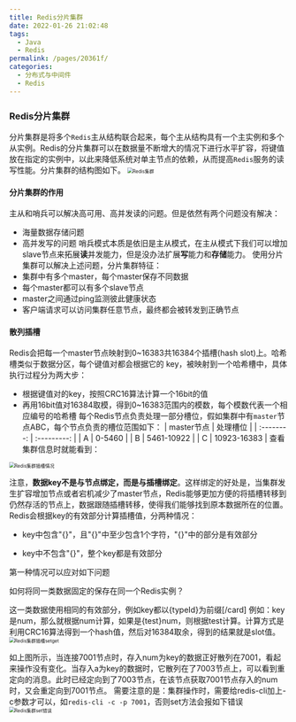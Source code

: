 ```yaml
---
title: Redis分片集群
date: 2022-01-26 21:02:48
tags: 
  - Java
  - Redis
permalink: /pages/20361f/
categories: 
  - 分布式与中间件
  - Redis
---
```


### Redis分片集群
分片集群是将多个`Redis`主从结构联合起来，每个主从结构具有一个主实例和多个从实例。Redis的分片集群可以在数据量不断增大的情况下进行水平扩容，将键值放在指定的实例中，以此来降低系统对单主节点的依赖，从而提高`Redis`服务的读写性能。分片集群的结构图如下。
<img src="https://image-1-1257237419.cos.ap-chongqing.myqcloud.com/redisImg/rediscluster.png/zipstyle" alt="Redis集群" style="zoom:60%;" />

#### 分片集群的作用
主从和哨兵可以解决高可用、高并发读的问题。但是依然有两个问题没有解决：
 - 海量数据存储问题
 - 高并发写的问题
    哨兵模式本质是依旧是主从模式，在主从模式下我们可以增加slave节点来拓展**读**并发能力，但是没办法扩展**写**能力和**存储**能力。
    使用分片集群可以解决上述问题，分片集群特征：
 - 集群中有多个master，每个master保存不同数据
 - 每个master都可以有多个slave节点
 - master之间通过ping监测彼此健康状态
 - 客户端请求可以访问集群任意节点，最终都会被转发到正确节点
#### 散列插槽
Redis会把每一个master节点映射到0~16383共16384个插槽(hash slot)上。哈希槽类似于数据分区，每个键值对都会根据它的 key，被映射到一个哈希槽中，具体执行过程分为两大步：
 - 根据键值对的key，按照CRC16算法计算一个16bit的值
 - 再用16bit值对16384取模，得到0~16383范围内的模数，每个模数代表一个相应编号的哈希槽
    每个Redis节点负责处理一部分槽位，假如集群中有`master`节点ABC，每个节点负责的槽位范围如下：
| master节点 |  处理槽位   |
| :--------: | :---------: |
|     A      |   0-5460    |
|     B      | 5461-10922  |
|     C      | 10923-16383 |
查看集群信息时就能看到：
<img src="https://image-1-1257237419.cos.ap-chongqing.myqcloud.com/redisImg/redisslot.png/zipstyle" alt="Redis集群插槽情况" style="zoom:60%;" />

注意，**数据key不是与节点绑定，而是与插槽绑定**。这样绑定的好处是，当集群发生扩容增加节点或者宕机减少了master节点，Redis能够更加方便的将插槽转移到仍然存活的节点上，数据跟随插槽转移，使得我们能够找到原本数据所在的位置。Redis会根据key的有效部分计算插槽值，分两种情况：
 - key中包含"{}"，且"{}"中至少包含1个字符，"{}"中的部分是有效部分

 - key中不包含"{}"，整个key都是有效部分

第一种情况可以应对如下问题

如何将同一类数据固定的保存在同一个Redis实例？

这一类数据使用相同的有效部分，例如key都以{typeId}为前缀[/card]
  例如：key是num，那么就根据num计算，如果是{test}num，则根据test计算。计算方式是利用CRC16算法得到一个hash值，然后对16384取余，得到的结果就是slot值。
  <img src="https://image-1-1257237419.cos.ap-chongqing.myqcloud.com/redisImg/redislesson.png/zipstyle" alt="Redis集群插槽setget" style="zoom:60%;" />
  
  如上图所示，当连接7001节点时，存入num为key的数据正好散列在7001，看起来操作没有变化。当存入a为key的数据时，它散列在了7003节点上，可以看到重定向的消息。此时已经定向到了7003节点，在该节点获取7001节点存入的num时，又会重定向到7001节点。
  需要注意的是：集群操作时，需要给redis-cli加上-c参数才可以，如`redis-cli -c -p 7001`，否则set方法会报如下错误
  <img src="https://image-1-1257237419.cos.ap-chongqing.myqcloud.com/redisImg/rediserrorset.png/zipstyle" alt="Redis集群set错误" style="zoom:60%;" />
  